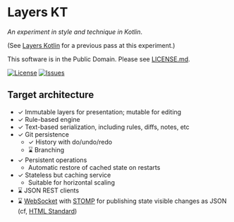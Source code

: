 # Layers KT

_An experiment in style and technique in Kotlin_.

(See [Layers Kotlin](https://github.com/binkley/layers-kt) for a previous
pass at this experiment.)

This software is in the Public Domain.  Please see [LICENSE.md](../LICENSE.md).

[![License](https://img.shields.io/badge/license-PD-blue.svg)](http://unlicense.org)
[![Issues](https://img.shields.io/github/issues/binkley/spikes.svg)](https://github.com/binkley/spikes/issues)

## Target architecture

* &#x2713; Immutable layers for presentation; mutable for editing
* &#x2713; Rule-based engine
* &#x2713; Text-based serialization, including rules, diffs, notes, etc
* &#x2713; Git persistence
  - &#x2713; History with do/undo/redo
  - &#x231B; Branching
* &#x2713; Persistent operations
  - Automatic restore of cached state on restarts
* &#x2713; Stateless but caching service
  - Suitable for horizontal scaling
* &#x231B; JSON REST clients
* &#x231B; [WebSocket](https://en.wikipedia.org/wiki/WebSocket) with
  [STOMP](https://stomp.github.io) for publishing state visible changes as
  JSON (cf,
  [HTML Standard](https://html.spec.whatwg.org/multipage/web-sockets.html))
